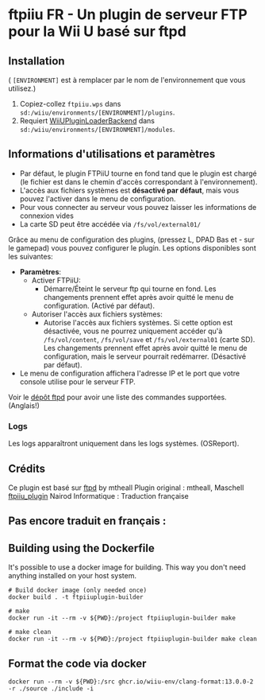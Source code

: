 # ftpiiu FR - Un plugin de serveur FTP pour la Wii U basé sur ftpd

## Installation
( `[ENVIRONMENT]` est à remplacer par le nom de l'environnement que vous utilisez.)

1. Copiez-collez `ftpiiu.wps` dans `sd:/wiiu/environments/[ENVIRONMENT]/plugins`.
2. Requiert [WiiUPluginLoaderBackend](https://github.com/wiiu-env/WiiUPluginLoaderBackend) dans `sd:/wiiu/environments/[ENVIRONMENT]/modules`.

## Informations d'utilisations et paramètres

- Par défaut, le plugin FTPiiU tourne en fond tand que le plugin est chargé (le fichier est dans le chemin d'accès correspondant à l'environnement).
- L'accès aux fichiers systèmes est **désactivé par défaut**, mais vous pouvez l'activer dans le menu de configuration.
- Pour vous connecter au serveur vous pouvez laisser les informations de connexion vides
- La carte SD peut être accédée via `/fs/vol/external01/`

Grâce au menu de configuration des plugins, (pressez L, DPAD Bas et - sur le gamepad) vous pouvez configurer le plugin. Les options disponibles sont les suivantes:
- **Paramètres**:
  - Activer FTPiiU:
    - Démarre/Éteint le serveur ftp qui tourne en fond. Les changements prennent effet après avoir quitté le menu de configuration. (Activé par défaut).
  - Autoriser l'accès aux fichiers systèmes:
    - Autorise l'accès aux fichiers systèmes. Si cette option est désactivée, vous ne pourrez uniquement accéder qu'à `/fs/vol/content`, `/fs/vol/save` et `/fs/vol/external01` (carte SD). Les changements prennent effet après avoir quitté le menu de configuration, mais le serveur pourrait redémarrer. (Désactivé par défaut).
- Le menu de configuration affichera l'adresse IP et le port que votre console utilise pour le serveur FTP.

Voir le [dépôt ftpd](https://github.com/mtheall/ftpd?tab=readme-ov-file#supported-commands) pour avoir une liste des commandes supportées. (Anglais!)

### Logs
Les logs apparaîtront uniquement dans les logs systèmes. (OSReport).

## Crédits

Ce plugin est basé sur [ftpd](https://github.com/mtheall/ftpd) by mtheall
Plugin original : mtheall, Maschell [ftpiiu_plugin](https://github.com/wiiu-env/ftpiiu_plugin)
Nairod Informatique : Traduction française

## Pas encore traduit en français :
## Building using the Dockerfile

It's possible to use a docker image for building. This way you don't need anything installed on your host system.

```
# Build docker image (only needed once)
docker build . -t ftpiiuplugin-builder

# make 
docker run -it --rm -v ${PWD}:/project ftpiiuplugin-builder make

# make clean
docker run -it --rm -v ${PWD}:/project ftpiiuplugin-builder make clean
```

## Format the code via docker

`docker run --rm -v ${PWD}:/src ghcr.io/wiiu-env/clang-format:13.0.0-2 -r ./source ./include -i`

